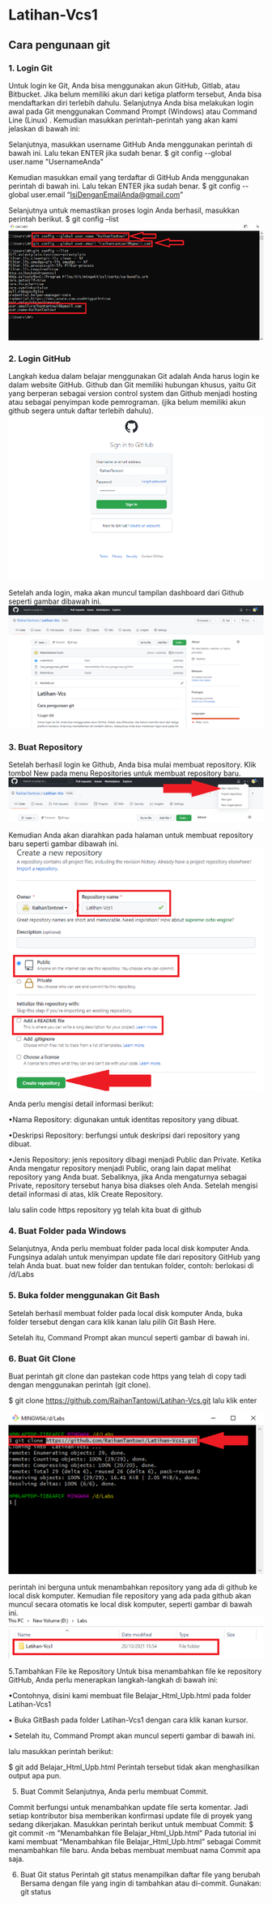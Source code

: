 # Latihan-Vcs1
## Cara pengunaan git

### 1. Login Git
Untuk login ke Git, Anda bisa menggunakan akun GitHub, Gitlab, atau Bitbucket. Jika belum memiliki akun dari ketiga platform tersebut, Anda bisa mendaftarkan diri terlebih dahulu. Selanjutnya Anda bisa melakukan login awal pada Git  menggunakan Command Prompt  (Windows) atau Command Line (Linux) . Kemudian masukkan perintah-perintah yang akan kami jelaskan di bawah ini:

Selanjutnya, masukkan username GitHub Anda menggunakan perintah di bawah ini. Lalu tekan ENTER jika sudah benar.
$ git config --global user.name "UsernameAnda"

Kemudian masukkan email yang terdaftar di GitHub Anda menggunakan perintah di bawah  ini. Lalu tekan ENTER jika sudah benar.
$ git config --global user.email “IsiDenganEmailAnda@gmail.com”

Selanjutnya untuk memastikan proses login Anda berhasil, masukkan perintah berikut.
$ git config –list
![Gambar 1](screenshoot/ss1.png)

 ### 2. Login GitHub
Langkah kedua dalam belajar menggunakan Git adalah Anda harus login ke dalam website GitHub. Github dan Git memiliki hubungan khusus, yaitu Git yang berperan sebagai version control system dan Github menjadi hosting atau sebagai penyimpan kode pemrograman. (jika belum memiliki akun github segera untuk daftar terlebih  dahulu).
![Gambar 2](screenshoot/ss3.png) 

Setelah anda login, maka akan muncul tampilan dashboard dari Github seperti gambar dibawah ini. 
![Gambar 3](screenshoot/ss2.png)

### 3. Buat Repository
Setelah berhasil login ke Github, Anda bisa mulai membuat repository. Klik tombol New pada menu Repositories untuk membuat repository baru. 
![Gambar 4](screenshoot/ss4.png)

Kemudian Anda akan diarahkan pada halaman untuk membuat repository baru seperti gambar dibawah ini.
![Gambar 5](screenshoot/ss5.png)

Anda perlu mengisi detail informasi berikut:

•Nama Repository: digunakan untuk identitas repository yang dibuat.

•Deskripsi Repository: berfungsi untuk deskripsi dari repository yang dibuat.

•Jenis Repository: jenis repository dibagi menjadi Public dan Private. Ketika Anda mengatur repository menjadi Public, orang lain dapat melihat repository yang Anda buat. Sebaliknya, jika Anda mengaturnya sebagai Private, repository tersebut hanya bisa diakses oleh Anda. Setelah mengisi detail informasi di atas, klik Create Repository.

lalu salin code https repository yg telah kita buat di github  
 
### 4. Buat Folder pada Windows
Selanjutnya, Anda perlu membuat folder pada local disk komputer Anda. Fungsinya adalah untuk menyimpan update file dari repository GitHub yang telah Anda buat.
buat new folder dan tentukan folder, contoh: berlokasi di /d/Labs

### 5. Buka folder menggunakan Git Bash
Setelah berhasil membuat folder pada local disk komputer Anda, buka folder tersebut dengan cara klik kanan lalu pilih Git Bash Here.

Setelah itu, Command Prompt akan muncul seperti gambar di bawah ini. 
 

### 6. Buat Git Clone
Buat perintah git clone dan pastekan code https yang telah di copy tadi dengan menggunakan perintah (git clone). 

$ git clone https://github.com/RaihanTantowi/Latihan-Vcs.git lalu klik enter

![Gambar 10](screenshoot/ss10.png)

perintah ini berguna untuk menambahkan repository yang ada di github ke local disk komputer.
Kemudian file repository yang ada pada github akan muncul secara otomatis ke local disk komputer, seperti gambar di bawah ini. 
![Gambar 1](screenshoot/ss11.png)

5.Tambahkan File ke Repository
Untuk bisa menambahkan file ke repository GitHub, Anda perlu menerapkan langkah-langkah di bawah ini:

•Contohnya, disini kami membuat file Belajar_Html_Upb.html pada folder Latihan-Vcs1
 
• Buka GitBash pada folder Latihan-Vcs1 dengan cara klik kanan kursor.

• Setelah itu, Command Prompt akan muncul seperti gambar di bawah ini.
 
lalu masukkan perintah berikut:

$ git add Belajar_Html_Upb.html 
Perintah tersebut tidak akan menghasilkan output apa pun.

5.	Buat Commit 
Selanjutnya, Anda perlu membuat Commit.
 
Commit berfungsi untuk menambahkan update file serta komentar. Jadi setiap kontributor bisa memberikan konfirmasi update file di proyek yang sedang dikerjakan. Masukkan perintah berikut untuk membuat Commit:
$ git commit -m "Menambahkan file Belajar_Html_Upb.html"
Pada tutorial ini kami membuat “Menambahkan file Belajar_Html_Upb.html” sebagai Commit menambahkan file baru. Anda bebas membuat membuat nama Commit apa saja.

6.	Buat Git status 
Perintah git status menampilkan daftar file yang berubah Bersama dengan file yang ingin di tambahkan atau di-commit. Gunakan: git status